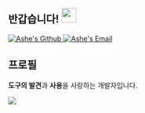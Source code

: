## 반갑습니다! <img src="https://raw.githubusercontent.com/syedareehaquasar/syedareehaquasar/master/gifs/Hi.gif" width="30px">

<a href="https://github.com/ashekr">
  <img alt="Ashe's Github" src="https://img.icons8.com/material-rounded/24/000000/github.png" />
</a>
<a href="mailto:tech@ashe.kr">
  <img alt="Ashe's Email" src="https://img.icons8.com/material/24/000000/send-mass-email.png" />
</a>

## 프로필

**도구의 발견**과 **사용**을 사랑하는 개발자입니다.

<a href="https://github.com/anuraghazra/github-readme-stats">
  <img src="https://github-readme-stats.vercel.app/api?username=ashekr&count_private=true&show_icons=true" />
</a>
